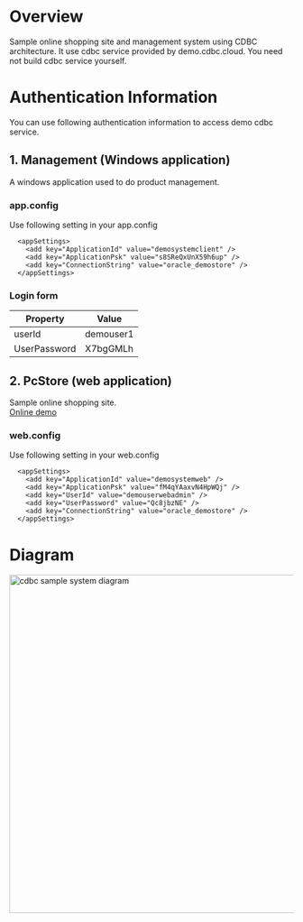 # Overview
Sample online shopping site and management system using CDBC architecture.
It use cdbc service provided by demo.cdbc.cloud. You need not build cdbc service yourself.

# Authentication Information
 You can use following authentication information to access demo cdbc service.

## 1. Management (Windows application)
A windows application used to do product management.
### app.config
Use following setting in your app.config
```
  <appSettings>
    <add key="ApplicationId" value="demosystemclient" />
    <add key="ApplicationPsk" value="s8SReQxUnX59h6up" />
    <add key="ConnectionString" value="oracle_demostore" />
  </appSettings>
``` 

### Login form
|Property|Value|
----|---- 
| userId |demouser1|
| UserPassword |X7bgGMLh|
 

##  2. PcStore  (web application)
Sample online shopping site.  
[Online demo](https://demo.cdbc.cloud/pcstore/)
### web.config
Use following setting in your web.config

```
  <appSettings>
    <add key="ApplicationId" value="demosystemweb" />
    <add key="ApplicationPsk" value="fM4qYAaxvN4HpWQj" />
    <add key="UserId" value="demouserwebadmin" />
    <add key="UserPassword" value="Qc8jbzNE" />
    <add key="ConnectionString" value="oracle_demostore" />
  </appSettings>
```

# Diagram
<img src="https://www.cdbc.cloud/img/github/cdbcsystemsample.png" alt="cdbc sample system diagram" width="600" title="cdbc sample system diagram">


